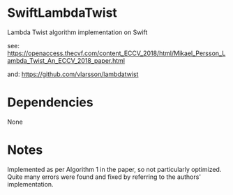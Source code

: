 # SwiftLambdaTwist
Lambda Twist algorithm implementation on Swift

see: https://openaccess.thecvf.com/content_ECCV_2018/html/Mikael_Persson_Lambda_Twist_An_ECCV_2018_paper.html

and: https://github.com/vlarsson/lambdatwist

# Dependencies
None

# Notes
Implemented as per Algorithm 1 in the paper, so not particularly optimized. Quite many errors were found and fixed by referring to the authors' implementation.
